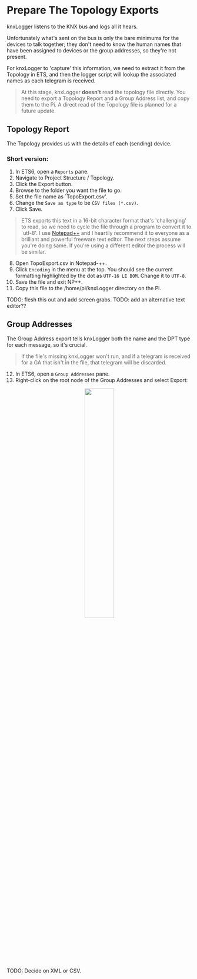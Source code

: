 # Prepare The Topology Exports


knxLogger listens to the KNX bus and logs all it hears.

Unfortunately what's sent on the bus is only the bare minimums for the devices to talk together; they don't need to know the human names that have been assigned to devices or the group addresses, so they're not present.

For knxLogger to 'capture' this information, we need to extract it from the Topology in ETS, and then the logger script will lookup the associated names as each telegram is received.

> At this stage, knxLogger **doesn't** read the topology file directly. You need to export a Topology Report and a Group Address list, and copy them to the Pi. A direct read of the Topology file is planned for a future update.

## Topology Report

The Topology provides us with the details of each (sending) device.

### Short version:

1. In ETS6, open a `Reports` pane.
2. Navigate to Project Structure / Topology.
3. Click the Export button.
4. Browse to the folder you want the file to go.
5. Set the file name as `TopoExport.csv'.
6. Change the `Save as type` to be `CSV files (*.csv)`.
7. Click Save.

> ETS exports this text in a 16-bit character format that's 'challenging' to read, so we need to cycle the file through a program to convert it to `utf-8'. I use [Notepad++](https://notepad-plus-plus.org/downloads/) and I heartily recommend it to everyone as a brilliant and powerful freeware text editor. The next steps assume you're doing same. If you're using a different editor the process will be similar.

8. Open TopoExport.csv in Notepad-++.
9. Click `Encoding` in the menu at the top. You should see the current formatting highlighted by the dot as `UTF-16 LE BOM`. Change it to `UTF-8`.
10. Save the file and exit NP++.
11. Copy this file to the /home/pi/knxLogger directory on the Pi.

TODO: flesh this out and add screen grabs.
TODO: add an alternative text editor??

## Group Addresses

The Group Address export tells knxLogger both the name and the DPT type for each message, so it's crucial.

> If the file's missing knxLogger won't run, and if a telegram is received for a GA that isn't in the file, that telegram will be discarded.

12. In ETS6, open a `Group Addresses` pane.
13. Right-click on the root node of the Group Addresses and select Export:

<p align="center">
<img src="https://github.com/user-attachments/assets/56c282c7-6646-4c4a-b25f-134875ccb9c4" width="40%">
 </p>



TODO: Decide on XML or CSV. 
